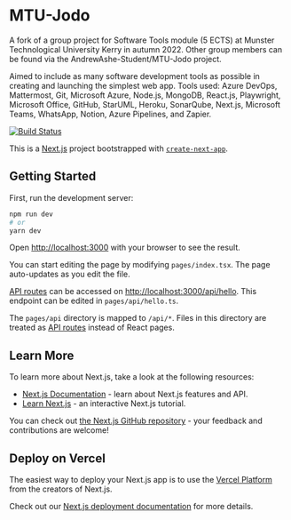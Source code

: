 # MTU-Jodo

A fork of a group project for Software Tools module (5 ECTS) at Munster Technological University Kerry in autumn 2022.
Other group members can be found via the AndrewAshe-Student/MTU-Jodo project.

Aimed to include as many software development tools as possible in creating and launching the simplest web app.
Tools used: Azure DevOps, Mattermost, Git, Microsoft Azure, Node.js, MongoDB, React.js, Playwright, Microsoft Office, GitHub, StarUML, Heroku, SonarQube, Next.js, Microsoft Teams, WhatsApp, Notion, Azure Pipelines, and Zapier.



[![Build Status](https://dev.azure.com/MTU-Jodo/J%C5%8Dd%C5%8D/_apis/build/status/SonarCloud?branchName=main)](https://dev.azure.com/MTU-Jodo/J%C5%8Dd%C5%8D/_build/latest?definitionId=2&branchName=main)

This is a [Next.js](https://nextjs.org/) project bootstrapped with [`create-next-app`](https://github.com/vercel/next.js/tree/canary/packages/create-next-app).

## Getting Started

First, run the development server:

```bash
npm run dev
# or
yarn dev
```

Open [http://localhost:3000](http://localhost:3000) with your browser to see the result.

You can start editing the page by modifying `pages/index.tsx`. The page auto-updates as you edit the file.

[API routes](https://nextjs.org/docs/api-routes/introduction) can be accessed on [http://localhost:3000/api/hello](http://localhost:3000/api/hello). This endpoint can be edited in `pages/api/hello.ts`.

The `pages/api` directory is mapped to `/api/*`. Files in this directory are treated as [API routes](https://nextjs.org/docs/api-routes/introduction) instead of React pages.

## Learn More

To learn more about Next.js, take a look at the following resources:

- [Next.js Documentation](https://nextjs.org/docs) - learn about Next.js features and API.
- [Learn Next.js](https://nextjs.org/learn) - an interactive Next.js tutorial.

You can check out [the Next.js GitHub repository](https://github.com/vercel/next.js/) - your feedback and contributions are welcome!

## Deploy on Vercel

The easiest way to deploy your Next.js app is to use the [Vercel Platform](https://vercel.com/new?utm_medium=default-template&filter=next.js&utm_source=create-next-app&utm_campaign=create-next-app-readme) from the creators of Next.js.

Check out our [Next.js deployment documentation](https://nextjs.org/docs/deployment) for more details.
